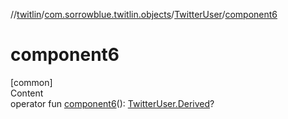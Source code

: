 //[twitlin](../../index.md)/[com.sorrowblue.twitlin.objects](../index.md)/[TwitterUser](index.md)/[component6](component6.md)



# component6  
[common]  
Content  
operator fun [component6](component6.md)(): [TwitterUser.Derived](-derived/index.md)?  



